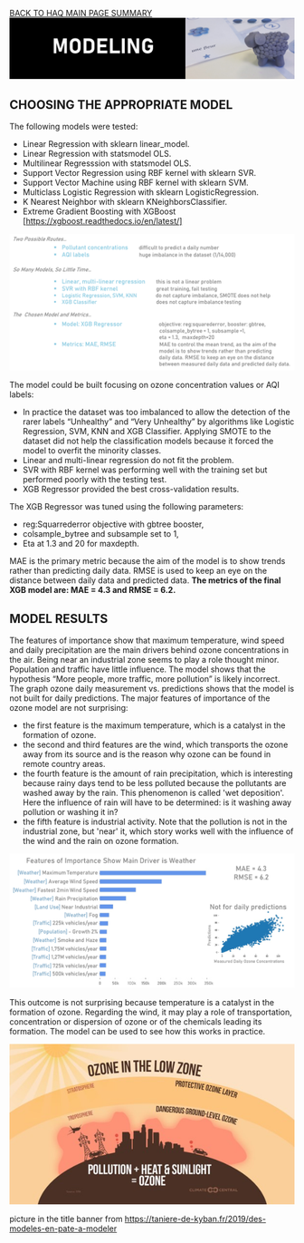 [BACK TO HAQ MAIN PAGE SUMMARY](https://github.com/Aurenkeelin18/For_You_Thorough_Recruiter/blob/26172496fb5b58642563a6e7ffeafc3eec920442/HoustonAirQuality/)
![cover](https://github.com/Aurenkeelin18/For_You_Thorough_Recruiter/blob/a35e4f5f2c3fae011ffc7f84abc9145cf48ae13d/HoustonAirQuality/06_Images/HAQ_MOD_Title.png)

## CHOOSING THE APPROPRIATE MODEL
The following models were tested:
* Linear Regression with sklearn linear_model.
* Linear Regression with statsmodel OLS.
* Multilinear Regresssion with statsmodel OLS.
* Support Vector Regression using RBF kernel with sklearn SVR.
* Support Vector Machine using RBF kernel with sklearn SVM.
* Multiclass Logistic Regression with sklearn LogisticRegression.
* K Nearest Neighbor with sklearn KNeighborsClassifier.
* Extreme Gradient Boosting with XGBoost [https://xgboost.readthedocs.io/en/latest/]

![mod](https://github.com/Aurenkeelin18/For_You_Thorough_Recruiter/blob/c4fcfd18aff3805de5a68b3f7afe187bd43f6746/HoustonAirQuality/06_Images/HAQ_MOD_slide1.png)

The model could be built focusing on ozone concentration values or AQI labels:
* In practice the dataset was too imbalanced to allow the detection of the rarer labels “Unhealthy” and “Very Unhealthy” by algorithms like Logistic Regression, SVM, KNN and XGB Classifier. Applying SMOTE to the dataset did not help the classification models because it forced the model to overfit the minority classes. 
* Linear and multi-linear regression do not fit the problem. 
* SVR with RBF kernel was performing well with the training set but performed poorly with the testing test.  
* XGB Regressor provided the best cross-validation results.

The XGB Regressor was tuned using the following parameters: 
* reg:Squarrederror objective with gbtree booster,
* colsample_bytree and subsample set to 1,
* Eta at 1.3 and 20 for maxdepth.

MAE is the primary metric because the aim of the model is to show trends rather than predicting daily data. RMSE is used to keep an eye on the distance between daily data and predicted data. 
**The metrics of the final XGB model are: MAE = 4.3 and RMSE = 6.2.**

## MODEL RESULTS
The features of importance show that maximum temperature, wind speed and daily precipitation are the main drivers behind ozone concentrations in the air. Being  near an industrial zone seems to play a role thought minor. Population and traffic have little influence.
The model shows that the hypothesis “More people, more traffic, more pollution” is likely incorrect.  The graph ozone daily measurement vs. predictions shows that the model is not built for daily predictions.
The major features of importance of the ozone model are not surprising:
* the first feature is the maximum temperature, which is a catalyst in the formation of ozone.
* the second and third features are the wind, which transports the ozone away from its source and  is the reason why ozone can be found in remote country areas.
* the fourth feature is the amount of rain precipitation, which is interesting because rainy days tend to be less polluted because the pollutants are washed away by the rain. This phenomenon is called 'wet deposition'. Here the influence of rain will have to be determined: is it washing away pollution or washing it in?
* the fifth feature is industrial activity. Note that the pollution is not in the industrial zone, but 'near' it, which story works well with the influence of the  wind and the rain on ozone formation.


![mod2](https://github.com/Aurenkeelin18/For_You_Thorough_Recruiter/blob/c4fcfd18aff3805de5a68b3f7afe187bd43f6746/HoustonAirQuality/06_Images/HAQ_MOD_slide2.png)

This outcome is not surprising because temperature is a catalyst in the formation of ozone. Regarding the wind, it may play a role of transportation, concentration or dispersion of ozone or of the chemicals leading its formation. The model can be used to see how this works in practice.

![ozoneformation](https://github.com/Aurenkeelin18/For_You_Thorough_Recruiter/blob/2812db2978ba95c3f1d4ff4e7470cd6468a13491/HoustonAirQuality/06_Images/HAQ_OzoneFormation.jpg)



picture in the title banner from https://taniere-de-kyban.fr/2019/des-modeles-en-pate-a-modeler
